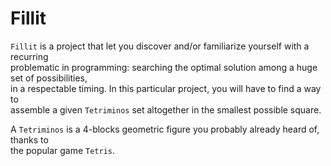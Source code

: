 # Fillit
`Fillit` is a project that let you discover and/or familiarize yourself with a recurring  
problematic in programming: searching the optimal solution among a huge set of possibilities,  
in a respectable timing. In this particular project, you will have to find a way to  
assemble a given `Tetriminos` set altogether in the smallest possible square.  
  
A `Tetriminos` is a 4-blocks geometric figure you probably already heard of, thanks to  
the popular game ``Tetris``.